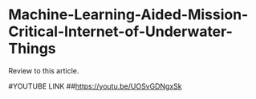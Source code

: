 # Machine-Learning-Aided-Mission-Critical-Internet-of-Underwater-Things
Review to this article.


#YOUTUBE LINK
##https://youtu.be/UOSvGDNgxSk

